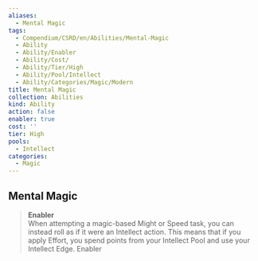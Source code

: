 ```yaml
---
aliases:
  - Mental Magic
tags:
  - Compendium/CSRD/en/Abilities/Mental-Magic
  - Ability
  - Ability/Enabler
  - Ability/Cost/
  - Ability/Tier/High
  - Ability/Pool/Intellect
  - Ability/Categories/Magic/Modern
title: Mental Magic
collection: Abilities
kind: Ability
action: false
enabler: true
cost: ''
tier: High
pools:
  - Intellect
categories:
  - Magic
---
```

## Mental Magic
>**Enabler**  
When attempting a magic-based Might or Speed task, you can instead roll as if it were an Intellect action. This means that if you apply Effort, you spend points from your Intellect Pool and use your Intellect Edge. Enabler




